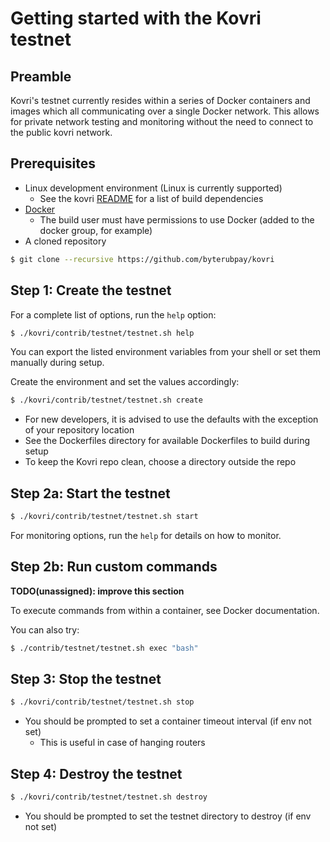 # Getting started with the Kovri testnet

## Preamble

Kovri's testnet currently resides within a series of Docker containers and images which all communicating over a single Docker network.
This allows for private network testing and monitoring without the need to connect to the public kovri network.

## Prerequisites

- Linux development environment (Linux is currently supported)
   - See the kovri [README](https://github.com/byterubpay/kovri#building) for a list of build dependencies
- [Docker](https://www.docker.com/)
   - The build user must have permissions to use Docker (added to the docker group, for example)
- A cloned repository
```bash
$ git clone --recursive https://github.com/byterubpay/kovri
```

## Step 1: Create the testnet

For a complete list of options, run the `help` option:
```bash
$ ./kovri/contrib/testnet/testnet.sh help
```
You can export the listed environment variables from your shell or set them manually during setup.

Create the environment and set the values accordingly:
```bash
$ ./kovri/contrib/testnet/testnet.sh create
```
- For new developers, it is advised to use the defaults with the exception of your repository location
- See the Dockerfiles directory for available Dockerfiles to build during setup
- To keep the Kovri repo clean, choose a directory outside the repo

## Step 2a: Start the testnet

```bash
$ ./kovri/contrib/testnet/testnet.sh start
```
For monitoring options, run the `help` for details on how to monitor.

## Step 2b: Run custom commands

**TODO(unassigned): improve this section**

To execute commands from within a container, see Docker documentation.

You can also try:
```bash
$ ./contrib/testnet/testnet.sh exec "bash"
```

## Step 3: Stop the testnet

```bash
$ ./kovri/contrib/testnet/testnet.sh stop
```
- You should be prompted to set a container timeout interval (if env not set)
   - This is useful in case of hanging routers

## Step 4: Destroy the testnet

```bash
$ ./kovri/contrib/testnet/testnet.sh destroy
```
- You should be prompted to set the testnet directory to destroy (if env not set)
